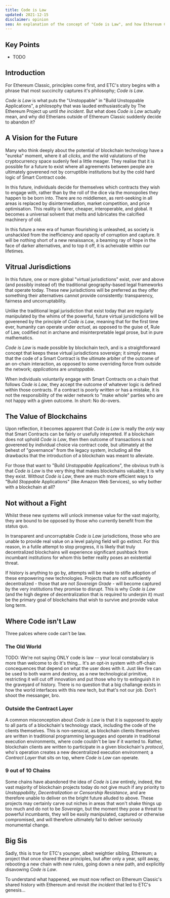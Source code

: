 ```yaml
---
title: Code is Law
updated: 2021-12-15
disclaimer: opinion
seo: An explanation of the concept of "Code is Law", and how Ethereum Classic is one of the few blockchain projects that allow this bright future to unfold.
---
```


## Key Points

- TODO

## Introduction

For Ethereum Classic, principles come first, and ETC's story begins with a phrase that most succinclty captures it's philosophy; _Code is Law_.

_Code is Law_ is what puts the "Unstoppable" in "Build Unstoppable Applications", a philosophy that was lauded enthusiastically by The Ethereum Project up until _the incident_. But what does _Code is Law_ actually mean, and why did Etherians outside of Ethereum Classic suddenly decide to abandon it?

## A Vision for the Future

Many who think deeply about the potential of blockchain technology have a "eureka" moment, where it all _clicks_, and the wild valutations of the cryptocurrency space sudenly feel a little meager. They realise that it is possible for a future to exist where all agreements between people are ultimately goverened not by corruptible institutions but by the cold hard logic of Smart Contract code.

In this future, individuals decide for themselves which contracts they wish to engage with, rather than by the roll of the dice via the monopolies they happen to be born into. There are no middlemen, as rent-seeking in all areas is replaced by disintermediation, market competition, and price optimisation. This reality is fairer, cheaper, interoperable, and global. It becomes a universal solvent that melts and lubricates the calcified machinery of old.

In this future a new era of human flourishing is unleashed, as society is unshackled from the inefficiency and opacity of corruption and capture. It will be nothing short of a new renaissance, a beaming ray of hope in the face of darker alternatives, and to top it off, it is acheivable within our lifetimes.

## Vitrual Jurisdictions

In this future, one or more global "virtual jurisdictions" exist, over and above (and possibly instead of) the traditional geography-based legal frameworks that operate today. These new jurisdictions will be preferred as they offer something their alternatives cannot provide consistently: transparency, fairness and uncorruptability.

Unlike the traditional legal jurisdiction that exist today that are regularly manipulated by the whims of the powerful, future virtual jursidictions will be goverened by the principle of _Code is Law_, meaning that for the first time ever, humanity can operate under _actual_, as opposed to the guise of, Rule of Law, codified not in archane and misinterpretable legal prose, but in pure mathematics.

_Code is Law_ is made possible by blockchain tech, and is a straightforward concept that keeps these virtual jurisdictions sovereign; it simply means that the code of a Smart Contract is the ultimate arbiter of the outcome of an on-chain interaction, as opposed to some overriding force from outside the network; _applications_ are _unstoppable_.

When individuals voluntarily engage with Smart Contracts on a chain that follows _Code is Law_, they accept the outcome of whatever logic is defined within those contracts. If a contract is poorly written or has a mistake, it is not the responsibility of the wider network to "make whole" parties who are not happy with a given outcome. In short: No do-overs.

## The Value of Blockchains

Upon reflection, it becomes apparent that _Code is Law_ is really the _only_ way that Smart Contracts can be fairly or usefully intepreted. If a blockchain does not uphold _Code is Law_, then then outcome of transactions is not goverened by individual choice via contract code, but ultimately at the behest of "governance" from the legacy system, including all the drawbacks that the introduction of a blockchain was meant to alleviate.

For those that want to "Build _Unstoppable_ Applications", the obvious truth is that _Code is Law_ is the very thing that makes blockchains valuable; it is why they exist. Without _Code is Law_, there are much more efficient ways to "Build _Stoppable_ Applications" (like Amazon Web Services), so why bother with a blockchain at all?

## Not without a Fight

Whilst these new systems will unlock immense value for the vast majority, they are bound to be opposed by those who currently benefit from the status quo.

In transparent and uncorruptable _Code is Law_ jurisdictions, those who are unable to provide real value on a level palying field will go extinct. For this reason, in a futile attempt to stop progress, it is likely that truly decentralized blockchains will experience significant pushback from incumbant institutions for whom this better reality poses an existential threat.

If history is anything to go by, attempts will be made to stifle adoption of these empowering new technologies. Projects that are not sufficiently decentralized - those that are not _Sovereign Grade_ - will become captured by the very institutions they promise to disrupt. This is why _Code is Law_ (and the high degree of decentralization that is required to underpin it) must be the primary goal of blockchains that wish to survive and provide value long term.

## Where Code isn't Law

Three palces where code can't be law.

### The Old World

TODO: We're not saying ONLY code is law -- your local constabulary is more than welcome to do it's thing... It's an opt-in system with off-chain concequences that depend on what the user does with it. Just like fire can be used to both warm and destroy, as a new technological primitive, restricting it will cut off innovation and put those who try to extinguish it in the graveyard of history. There is no question that a big challange exists in how the world interfaces with this new tech, but that's not our job. Don't shoot the messanger, bro.

### Outside the Contract Layer

A common misconception about _Code is Law_ is that it is supposed to apply to all parts of a blockchain's technology stack, including the code of the clients themselves. This is non-sensical, as blockchain clients themselves are written in traditional programming languages and operate in traditional execution environments, where code couldn't be law if it wanted to. Rather, blockchain clients are written to participate in a given blockchain's _protocol_, who's operation creates a new decentralized execution environment; a _Contract Layer_ that sits on top, where _Code is Law_ can operate.

### 9 out of 10 Chains

Some chains have abandoned the idea of _Code is Law_ entirely, indeed, the vast majority of blockchain projects today do not give much if any priority to _Unstoppability_, _Decentralization_ or _Censorship Resistance_, and are therefore unable to deliver on the bright future alluded to above. These projects may certainly carve out niches in areas that won't shake things up too much and do not to be _Sovereign_, but the moment they pose a threat to powerful incumbants, they will be easily manipulated, captured or otherwise compromised, and will therefore ultimately fail to deliver seriously monumental change.

## Big Sis

Sadly, this is true for ETC's younger, albeit weightier sibling, Ethereum; a project that once shared these principles, but after only a year, split away, rebooting a new chain with new rules, going down a new path, and explicitly disavowing _Code is Law_.

To understand what happened, we must now reflect on Ethereum Classic's shared history with Ethereum and revisit _the incident_ that led to ETC's genesis...
